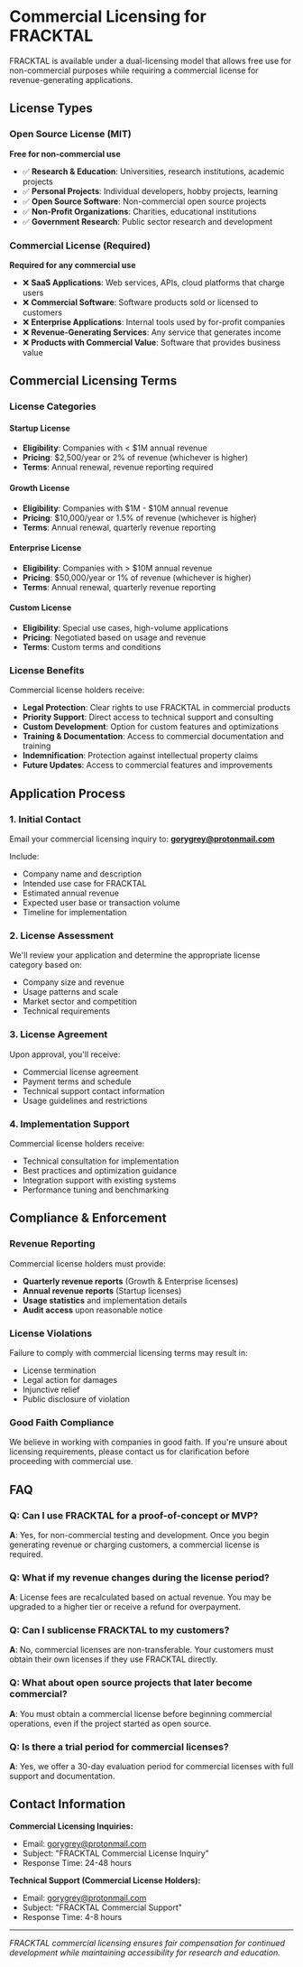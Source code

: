 # Commercial Licensing for FRACKTAL

FRACKTAL is available under a dual-licensing model that allows free use for non-commercial purposes while requiring a commercial license for revenue-generating applications.

## License Types

### Open Source License (MIT)
**Free for non-commercial use**

- ✅ **Research & Education**: Universities, research institutions, academic projects
- ✅ **Personal Projects**: Individual developers, hobby projects, learning
- ✅ **Open Source Software**: Non-commercial open source projects
- ✅ **Non-Profit Organizations**: Charities, educational institutions
- ✅ **Government Research**: Public sector research and development

### Commercial License (Required)
**Required for any commercial use**

- ❌ **SaaS Applications**: Web services, APIs, cloud platforms that charge users
- ❌ **Commercial Software**: Software products sold or licensed to customers
- ❌ **Enterprise Applications**: Internal tools used by for-profit companies
- ❌ **Revenue-Generating Services**: Any service that generates income
- ❌ **Products with Commercial Value**: Software that provides business value

## Commercial Licensing Terms

### License Categories

#### **Startup License**
- **Eligibility**: Companies with < $1M annual revenue
- **Pricing**: $2,500/year or 2% of revenue (whichever is higher)
- **Terms**: Annual renewal, revenue reporting required

#### **Growth License**
- **Eligibility**: Companies with $1M - $10M annual revenue
- **Pricing**: $10,000/year or 1.5% of revenue (whichever is higher)
- **Terms**: Annual renewal, quarterly revenue reporting

#### **Enterprise License**
- **Eligibility**: Companies with > $10M annual revenue
- **Pricing**: $50,000/year or 1% of revenue (whichever is higher)
- **Terms**: Annual renewal, quarterly revenue reporting

#### **Custom License**
- **Eligibility**: Special use cases, high-volume applications
- **Pricing**: Negotiated based on usage and revenue
- **Terms**: Custom terms and conditions

### License Benefits

Commercial license holders receive:

- **Legal Protection**: Clear rights to use FRACKTAL in commercial products
- **Priority Support**: Direct access to technical support and consulting
- **Custom Development**: Option for custom features and optimizations
- **Training & Documentation**: Access to commercial documentation and training
- **Indemnification**: Protection against intellectual property claims
- **Future Updates**: Access to commercial features and improvements

## Application Process

### 1. Initial Contact
Email your commercial licensing inquiry to: **gorygrey@protonmail.com**

Include:
- Company name and description
- Intended use case for FRACKTAL
- Estimated annual revenue
- Expected user base or transaction volume
- Timeline for implementation

### 2. License Assessment
We'll review your application and determine the appropriate license category based on:
- Company size and revenue
- Usage patterns and scale
- Market sector and competition
- Technical requirements

### 3. License Agreement
Upon approval, you'll receive:
- Commercial license agreement
- Payment terms and schedule
- Technical support contact information
- Usage guidelines and restrictions

### 4. Implementation Support
Commercial license holders receive:
- Technical consultation for implementation
- Best practices and optimization guidance
- Integration support with existing systems
- Performance tuning and benchmarking

## Compliance & Enforcement

### Revenue Reporting
Commercial license holders must provide:
- **Quarterly revenue reports** (Growth & Enterprise licenses)
- **Annual revenue reports** (Startup licenses)
- **Usage statistics** and implementation details
- **Audit access** upon reasonable notice

### License Violations
Failure to comply with commercial licensing terms may result in:
- License termination
- Legal action for damages
- Injunctive relief
- Public disclosure of violation

### Good Faith Compliance
We believe in working with companies in good faith. If you're unsure about licensing requirements, please contact us for clarification before proceeding with commercial use.

## FAQ

### Q: Can I use FRACKTAL for a proof-of-concept or MVP?
**A**: Yes, for non-commercial testing and development. Once you begin generating revenue or charging customers, a commercial license is required.

### Q: What if my revenue changes during the license period?
**A**: License fees are recalculated based on actual revenue. You may be upgraded to a higher tier or receive a refund for overpayment.

### Q: Can I sublicense FRACKTAL to my customers?
**A**: No, commercial licenses are non-transferable. Your customers must obtain their own licenses if they use FRACKTAL directly.

### Q: What about open source projects that later become commercial?
**A**: You must obtain a commercial license before beginning commercial operations, even if the project started as open source.

### Q: Is there a trial period for commercial licenses?
**A**: Yes, we offer a 30-day evaluation period for commercial licenses with full support and documentation.

## Contact Information

**Commercial Licensing Inquiries:**
- Email: gorygrey@protonmail.com
- Subject: "FRACKTAL Commercial License Inquiry"
- Response Time: 24-48 hours

**Technical Support (Commercial License Holders):**
- Email: gorygrey@protonmail.com
- Subject: "FRACKTAL Commercial Support"
- Response Time: 4-8 hours

---

*FRACKTAL commercial licensing ensures fair compensation for continued development while maintaining accessibility for research and education.* 